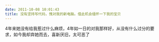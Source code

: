 ```yaml
---
date: 2011-10-08 10:01:43
title: 没有坚持写代码，愧对我的新电脑。借此机会缅怀一下我的宝贝
---
```



4年来她没有给我惹过什么麻烦，4年如一日的对我那样好，从没有什么过分的要求，如今我却弃她而去，喜新厌旧，太可恶了